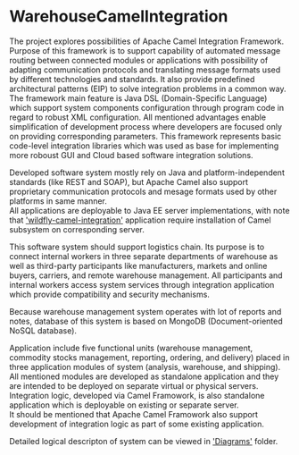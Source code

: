 # WarehouseCamelIntegration

The project explores possibilities of Apache Camel Integration Framework. </br>
Purpose of this framework is to support capability of automated message routing between connected modules or applications
with possibility of adapting communication protocols and translating message formats used by different technologies and standards. 
It also provide predefined architectural patterns (EIP) to solve integration problems in a common way. 
The framework main feature is Java DSL (Domain-Specific Language) which support system components configuration through program code in regard to robust XML configuration. 
All mentioned advantages enable simplification of development process where developers are focused only on providing corresponding parameters. 
This framework represents basic code-level integration libraries which was used as base for implementing more roboust GUI and Cloud based software integration solutions. 

Developed software system mostly rely on Java and platform-independent standards (like REST and SOAP), but Apache Camel also support proprietary communication protocols and mesage formats used by other platforms in same manner. </br>
All applications are deployable to Java EE server implementations, with note that <a href="./wildfly-camel-cdi">'wildfly-camel-integration'</a> application require installation of Camel subsystem on corresponding server. 

This software system should support logistics chain. 
Its purpose is to connect internal workers in three separate departments of warehouse as well as third-party participants like manufacturers, markets and online buyers, carriers, and remote warehouse management. 
All participants and internal workers access system services through integration application which provide compatibility and security mechanisms.

Because warehouse management system operates with lot of reports and notes, database of this system is based on MongoDB (Document-oriented NoSQL database).

Application include five functional units (warehouse management, commodity stocks management, reporting, ordering, and delivery) placed in three application modules of system (analysis, warehouse, and shipping).
All mentioned modules are developed as standalone application and they are intended to be deployed on separate virtual or physical servers. 
Integration logic, developed via Camel Framowork, is also standalone application which is deployable on existing or separate server.  
It should be mentioned that Apache Camel Framowork also support development of integration logic as part of some existing application.  

Detailed logical descripton of system can be viewed in <a href="Diagrams">'Diagrams'</a> folder.

